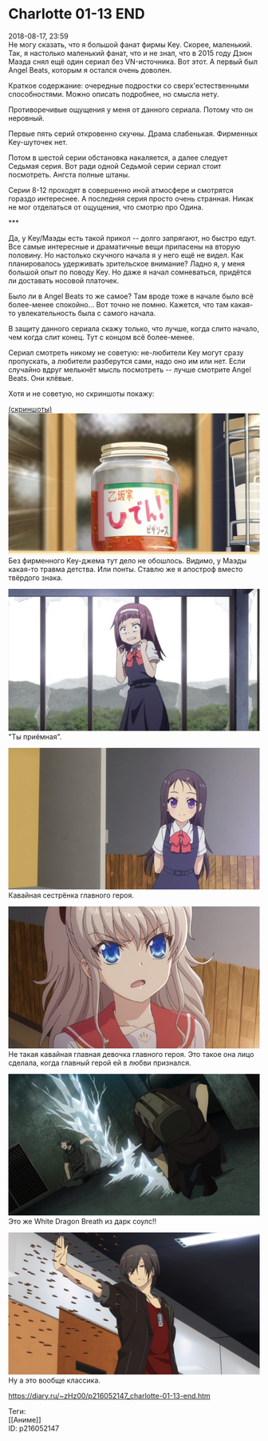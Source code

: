 Charlotte 01-13 END
====================

   
 2018-08-17, 23:59   
  Не могу сказать, что я большой фанат фирмы Key. Скорее, маленький. Так, я настолько маленький фанат, что и не знал, что в 2015 году Дзюн Маэда снял ещё один сериал без VN-источника. Вот этот. А первый был Angel Beats, которым я остался очень доволен.   
   
 Краткое содержание: очередные подростки со сверх'естественными способностями. Можно описать подробнее, но смысла нету.   
   
 Противоречивые ощущения у меня от данного сериала. Потому что он неровный.   
   
 Первые пять серий откровенно скучны. Драма слабенькая. Фирменных Key-шуточек нет.   
   
 Потом в шестой серии обстановка накаляется, а далее следует Седьмая серия. Вот ради одной Седьмой серии сериал стоит посмотреть. Ангста полные штаны.   
   
 Серии 8-12 проходят в совершенно иной атмосфере и смотрятся гораздо интереснее. А последняя серия просто очень странная. Никак не мог отделаться от ощущения, что смотрю про Одина.   
   
 \*\*\*   
   
 Да, у Key/Маэды есть такой прикол -- долго запрягают, но быстро едут. Все самые интересные и драматичные вещи припасены на вторую половину. Но настолько скучного начала я у него ещё не видел. Как планировалось удерживать зрительское внимание? Ладно я, у меня большой опыт по поводу Key. Но даже я начал сомневаться, придётся ли доставать носовой платочек.   
   
 Было ли в Angel Beats то же самое? Там вроде тоже в начале было всё более-менее спокойно... Вот точно не помню. Кажется, что там какая-то увлекательность была с самого начала.   
   
 В защиту данного сериала скажу только, что лучше, когда слито начало, чем когда слит конец. Тут с концом всё более-менее.   
   
 Сериал смотреть никому не советую: не-любители Key могут сразу пропускать, а любители разберутся сами, надо оно им или нет. Если случайно вдруг мелькнёт мысль посмотреть -- лучше смотрите Angel Beats. Они клёвые.   
   
 Хотя и не советую, но скриншоты покажу:   
   
  [(скриншоты)](https://zHz00.diary.ru/p216052147.htm?index=1#linkmore216052147m1)      [![](pics/q4BCmUOl.jpg)](https://i.imgur.com/q4BCmUO.jpg)    
 Без фирменного Key-джема тут дело не обошлось. Видимо, у Маэды какая-то травма детства. Или понты. Ставлю же я апостроф вместо твёрдого знака.   
   
  [![](pics/qAkNGlOl.jpg)](https://i.imgur.com/qAkNGlO.jpg)    
 "Ты приёмная".   
   
  [![](pics/beopUYjl.jpg)](https://i.imgur.com/beopUYj.jpg)    
 Кавайная сестрёнка главного героя.   
   
  [![](pics/ANbby7Cl.jpg)](https://i.imgur.com/ANbby7C.jpg)    
 Не такая кавайная главная девочка главного героя. Это такое она лицо сделала, когда главный герой ей в любви признался.   
   
  [![](pics/aPWupYyl.jpg)](https://i.imgur.com/aPWupYy.jpg)    
 Это же White Dragon Breath из дарк соулс!!   
   
  [![](pics/3py6LhUl.jpg)](https://i.imgur.com/3py6LhU.jpg)    
 Ну а это вообще классика.   
      
    
 <https://diary.ru/~zHz00/p216052147_charlotte-01-13-end.htm>   
   
 Теги:   
 [[Аниме]]   
 ID: p216052147